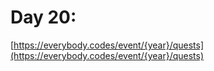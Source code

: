 # Day 20: 

[https://everybody.codes/event/{year}/quests](https://everybody.codes/event/{year}/quests)
